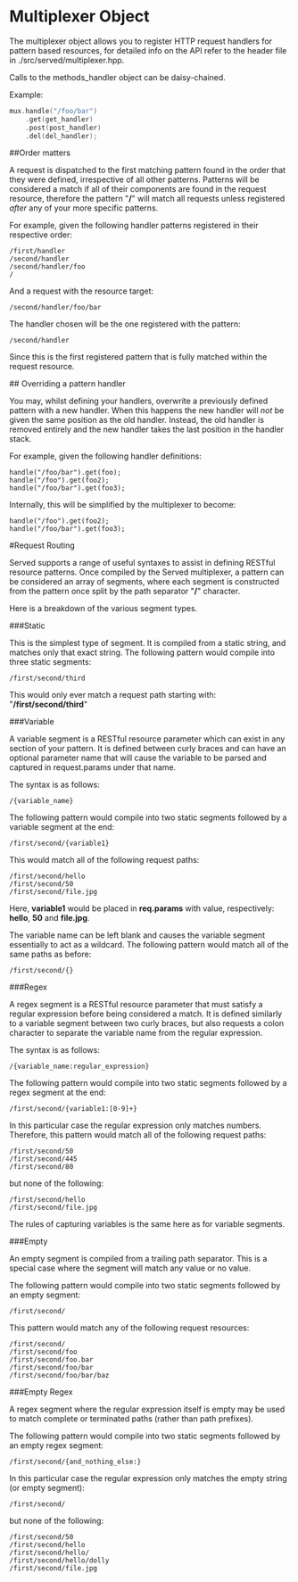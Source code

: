 Multiplexer Object
==================

The multiplexer object allows you to register HTTP request handlers for pattern based resources, for detailed info on the API refer to the header file in ./src/served/multiplexer.hpp.

Calls to the methods_handler object can be daisy-chained.

Example:

``` cpp
mux.handle("/foo/bar")
	.get(get_handler)
	.post(post_handler)
	.del(del_handler);
```

##Order matters

A request is dispatched to the first matching pattern found in the order that they were defined, irrespective of all other patterns. Patterns will be considered a match if all of their components are found in the request resource, therefore the pattern "**/**" will match all requests unless registered *after* any of your more specific patterns.

For example, given the following handler patterns registered in their respective order:

```
/first/handler
/second/handler
/second/handler/foo
/
```

And a request with the resource target:

```
/second/handler/foo/bar
```

The handler chosen will be the one registered with the pattern:

```
/second/handler
```

Since this is the first registered pattern that is fully matched within the request resource.

## Overriding a pattern handler

You may, whilst defining your handlers, overwrite a previously defined pattern with a new handler. When this happens the new handler will *not* be given the same position as the old handler. Instead, the old handler is removed entirely and the new handler takes the last position in the handler stack.

For example, given the following handler definitions:

```
handle("/foo/bar").get(foo);
handle("/foo").get(foo2);
handle("/foo/bar").get(foo3);
```

Internally, this will be simplified by the multiplexer to become:

```
handle("/foo").get(foo2);
handle("/foo/bar").get(foo3);
```

#Request Routing

Served supports a range of useful syntaxes to assist in defining RESTful resource patterns. Once compiled by the Served multiplexer, a pattern can be considered an array of segments, where each segment is constructed from the pattern once split by the path separator "**/**" character.

Here is a breakdown of the various segment types.

###Static

This is the simplest type of segment. It is compiled from a static string, and matches only that exact string. The following pattern would compile into three static segments:

```
/first/second/third
```

This would only ever match a request path starting with: "**/first/second/third**"

###Variable

A variable segment is a RESTful resource parameter which can exist in any section of your pattern. It is defined between curly braces and can have an optional parameter name that will cause the variable to be parsed and captured in request.params under that name.

The syntax is as follows:

```
/{variable_name}
```

The following pattern would compile into two static segments followed by a variable segment at the end:

```
/first/second/{variable1}
```

This would match all of the following request paths:

```
/first/second/hello
/first/second/50
/first/second/file.jpg
```

Here, **variable1** would be placed in **req.params** with value, respectively: **hello**, **50** and **file.jpg**.

The variable name can be left blank and causes the variable segment essentially to act as a wildcard. The following pattern would match all of the same paths as before:

```
/first/second/{}
```

###Regex

A regex segment is a RESTful resource parameter that must satisfy a regular expression before being considered a match. It is defined similarly to a variable segment between two curly braces, but also requests a colon character to separate the variable name from the regular expression.

The syntax is as follows:

```
/{variable_name:regular_expression}
```

The following pattern would compile into two static segments followed by a regex segment at the end:

```
/first/second/{variable1:[0-9]+}
```

In this particular case the regular expression only matches numbers. Therefore, this pattern would match all of the following request paths:

```
/first/second/50
/first/second/445
/first/second/80
```

but none of the following:

```
/first/second/hello
/first/second/file.jpg
```

The rules of capturing variables is the same here as for variable segments.

###Empty

An empty segment is compiled from a trailing path separator. This is a special case where the segment will match any value or no value.

The following pattern would compile into two static segments followed by an empty segment:

```
/first/second/
```

This pattern would match any of the following request resources:

```
/first/second/
/first/second/foo
/first/second/foo.bar
/first/second/foo/bar
/first/second/foo/bar/baz
```

###Empty Regex

A regex segment where the regular expression itself is empty may be used to match complete or terminated paths (rather than path prefixes).

The following pattern would compile into two static segments followed by an empty regex segment:

```
/first/second/{and_nothing_else:}
```

In this particular case the regular expression only matches the empty string (or empty segment):

```
/first/second/
```

but none of the following:

```
/first/second/50
/first/second/hello
/first/second/hello/
/first/second/hello/dolly
/first/second/file.jpg
```
